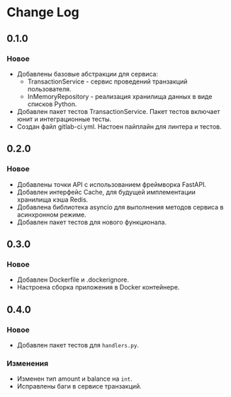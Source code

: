 # Change Log

## 0.1.0

### Новое

- Добавлены базовые абстракции для сервиса:
    - TransactionService - сервис проведений транзакций пользователя.
    - InMemoryRepository - реализация хранилища данных в виде списков Python.
- Добавлен пакет тестов TransactionService. Пакет тестов включает юнит и интеграционные тесты.
- Создан файл gitlab-ci.yml. Настоен пайплайн для линтера и тестов.

## 0.2.0

### Новое

- Добавлены точки API с использованием фреймворка FastAPI.
- Добавлен интерфейс Cache, для будущей имплементации хранилища кэша Redis.
- Добавлена библиотека asyncio для выполнения методов сервиса в асинхронном режиме.
- Добавлен пакет тестов для нового функционала.

## 0.3.0

### Новое

- Добавлен Dockerfile и .dockerignore.
- Настроена сборка приложения в Docker контейнере.

## 0.4.0

### Новое

- Добавлен пакет тестов для `handlers.py`.

### Изменения

- Изменен тип amount и balance на `int`.
- Исправлены баги в сервисе транзакций.
